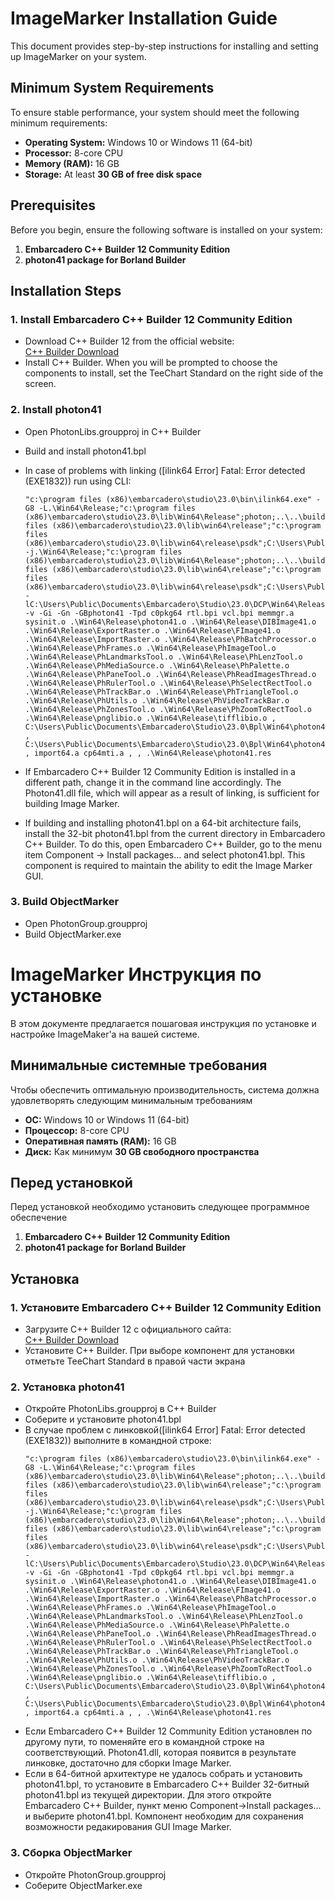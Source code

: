 
# ImageMarker Installation Guide

This document provides step-by-step instructions for installing and setting up ImageMarker on your system.

## Minimum System Requirements

To ensure stable performance, your system should meet the following minimum requirements:

- **Operating System:** Windows 10 or Windows 11 (64-bit)  
- **Processor:** 8-core CPU  
- **Memory (RAM):** 16 GB  
- **Storage:** At least **30 GB of free disk space**  

## Prerequisites

Before you begin, ensure the following software is installed on your system:

1. **Embarcadero C++ Builder 12 Community Edition**  
2. **photon41 package for Borland Builder**  


## Installation Steps

### 1. Install Embarcadero C++ Builder 12 Community Edition

- Download C++ Builder 12 from the official website:  
  [C++ Builder Download](https://www.embarcadero.com/products/cbuilder/starter)
- Install C++ Builder. When you will be prompted to choose the components to install, set the TeeChart Standard on the right side of the screen.

### 2. Install photon41

- Open PhotonLibs.groupproj in C++ Builder
- Build and install photon41.bpl
- In case of problems with linking ([ilink64 Error] Fatal: Error detected (EXE1832)) run using CLI:
  ```
  "c:\program files (x86)\embarcadero\studio\23.0\bin\ilink64.exe" -G8 -L.\Win64\Release;"c:\program files (x86)\embarcadero\studio\23.0\lib\Win64\Release";photon;..\..\build\lib\borland\Win64\Release;"c:\program files (x86)\embarcadero\studio\23.0\lib\win64\release";"c:\program files (x86)\embarcadero\studio\23.0\lib\win64\release\psdk";C:\Users\Public\Documents\Embarcadero\Studio\23.0\Dcp\Win64;C:\Users\Public\Documents\Embarcadero\Studio\23.0\DCP\Win64\Release;C:\Users\Public\Documents\Embarcadero\Studio\23.0\Dcp\Win64 -j.\Win64\Release;"c:\program files (x86)\embarcadero\studio\23.0\lib\Win64\Release";photon;..\..\build\lib\borland\Win64\Release;"c:\program files (x86)\embarcadero\studio\23.0\lib\win64\release";"c:\program files (x86)\embarcadero\studio\23.0\lib\win64\release\psdk";C:\Users\Public\Documents\Embarcadero\Studio\23.0\Dcp\Win64;C:\Users\Public\Documents\Embarcadero\Studio\23.0\DCP\Win64\Release;C:\Users\Public\Documents\Embarcadero\Studio\23.0\Dcp\Win64 -lC:\Users\Public\Documents\Embarcadero\Studio\23.0\DCP\Win64\Release -v -Gi -Gn -GBphoton41 -Tpd c0pkg64 rtl.bpi vcl.bpi memmgr.a sysinit.o .\Win64\Release\photon41.o .\Win64\Release\DIBImage41.o .\Win64\Release\ExportRaster.o .\Win64\Release\FImage41.o .\Win64\Release\ImportRaster.o .\Win64\Release\PhBatchProcessor.o .\Win64\Release\PhFrames.o .\Win64\Release\PhImageTool.o .\Win64\Release\PhLandmarksTool.o .\Win64\Release\PhLenzTool.o .\Win64\Release\PhMediaSource.o .\Win64\Release\PhPalette.o .\Win64\Release\PhPaneTool.o .\Win64\Release\PhReadImagesThread.o .\Win64\Release\PhRulerTool.o .\Win64\Release\PhSelectRectTool.o .\Win64\Release\PhTrackBar.o .\Win64\Release\PhTriangleTool.o .\Win64\Release\PhUtils.o .\Win64\Release\PhVideoTrackBar.o .\Win64\Release\PhZonesTool.o .\Win64\Release\PhZoomToRectTool.o .\Win64\Release\pnglibio.o .\Win64\Release\tifflibio.o , C:\Users\Public\Documents\Embarcadero\Studio\23.0\Bpl\Win64\photon41.dll , C:\Users\Public\Documents\Embarcadero\Studio\23.0\Bpl\Win64\photon41.map , import64.a cp64mti.a , , .\Win64\Release\photon41.res
  ```
- If Embarcadero C++ Builder 12 Community Edition is installed in a different path, change it in the command line accordingly.
  The Photon41.dll file, which will appear as a result of linking, is sufficient for building Image Marker.

- If building and installing photon41.bpl on a 64-bit architecture fails, install the 32-bit photon41.bpl from the current directory in Embarcadero C++ Builder.
  To do this, open Embarcadero C++ Builder, go to the menu item Component -> Install packages... and select photon41.bpl.
  This component is required to maintain the ability to edit the Image Marker GUI. 

### 3. Build ObjectMarker

- Open PhotonGroup.groupproj
- Build ObjectMarker.exe


# ImageMarker Инструкция по установке

В этом документе предлагается пошаговая инструкция по установке и настройке ImageMaker'а на вашей системе.

## Минимальные системные требования

Чтобы обеспечить оптимальную производительность, система должна удовлетворять следующим минимальным требованиям

- **ОС:** Windows 10 or Windows 11 (64-bit)  
- **Процессор:** 8-core CPU  
- **Оперативная память (RAM):** 16 GB  
- **Диск:** Как минимум **30 GB свободного пространства**  

## Перед установкой

Перед установкой необходимо установить следующее программное обеспечение

1. **Embarcadero C++ Builder 12 Community Edition**  
2. **photon41 package for Borland Builder**  


## Установка

### 1. Установите Embarcadero C++ Builder 12 Community Edition

- Загрузите C++ Builder 12 с официального сайта:  
  [C++ Builder Download](https://www.embarcadero.com/products/cbuilder/starter)
- Установите C++ Builder. При выборе компонент для установки отметьте TeeChart Standard в правой части экрана

### 2. Установка photon41

- Откройте PhotonLibs.groupproj в C++ Builder
- Соберите и установите photon41.bpl
- В случае проблем с линковкой([ilink64 Error] Fatal: Error detected (EXE1832)) выполните в командной строке:
  ```  
  "c:\program files (x86)\embarcadero\studio\23.0\bin\ilink64.exe" -G8 -L.\Win64\Release;"c:\program files (x86)\embarcadero\studio\23.0\lib\Win64\Release";photon;..\..\build\lib\borland\Win64\Release;"c:\program files (x86)\embarcadero\studio\23.0\lib\win64\release";"c:\program files (x86)\embarcadero\studio\23.0\lib\win64\release\psdk";C:\Users\Public\Documents\Embarcadero\Studio\23.0\Dcp\Win64;C:\Users\Public\Documents\Embarcadero\Studio\23.0\DCP\Win64\Release;C:\Users\Public\Documents\Embarcadero\Studio\23.0\Dcp\Win64 -j.\Win64\Release;"c:\program files (x86)\embarcadero\studio\23.0\lib\Win64\Release";photon;..\..\build\lib\borland\Win64\Release;"c:\program files (x86)\embarcadero\studio\23.0\lib\win64\release";"c:\program files (x86)\embarcadero\studio\23.0\lib\win64\release\psdk";C:\Users\Public\Documents\Embarcadero\Studio\23.0\Dcp\Win64;C:\Users\Public\Documents\Embarcadero\Studio\23.0\DCP\Win64\Release;C:\Users\Public\Documents\Embarcadero\Studio\23.0\Dcp\Win64 -lC:\Users\Public\Documents\Embarcadero\Studio\23.0\DCP\Win64\Release -v -Gi -Gn -GBphoton41 -Tpd c0pkg64 rtl.bpi vcl.bpi memmgr.a sysinit.o .\Win64\Release\photon41.o .\Win64\Release\DIBImage41.o .\Win64\Release\ExportRaster.o .\Win64\Release\FImage41.o .\Win64\Release\ImportRaster.o .\Win64\Release\PhBatchProcessor.o .\Win64\Release\PhFrames.o .\Win64\Release\PhImageTool.o .\Win64\Release\PhLandmarksTool.o .\Win64\Release\PhLenzTool.o .\Win64\Release\PhMediaSource.o .\Win64\Release\PhPalette.o .\Win64\Release\PhPaneTool.o .\Win64\Release\PhReadImagesThread.o .\Win64\Release\PhRulerTool.o .\Win64\Release\PhSelectRectTool.o .\Win64\Release\PhTrackBar.o .\Win64\Release\PhTriangleTool.o .\Win64\Release\PhUtils.o .\Win64\Release\PhVideoTrackBar.o .\Win64\Release\PhZonesTool.o .\Win64\Release\PhZoomToRectTool.o .\Win64\Release\pnglibio.o .\Win64\Release\tifflibio.o , C:\Users\Public\Documents\Embarcadero\Studio\23.0\Bpl\Win64\photon41.dll , C:\Users\Public\Documents\Embarcadero\Studio\23.0\Bpl\Win64\photon41.map , import64.a cp64mti.a , , .\Win64\Release\photon41.res
  ```
- Если Embarcadero C++ Builder 12 Community Edition установлен по другому пути, то поменяйте его в командной строке на соответствующий.
  Photon41.dll, которая появится в результате линковке, достаточно для сборки Image Marker.
- Если в 64-битной архитектуре не удалось собрать и установить photon41.bpl, то установите в Embarcadero C++ Builder 32-битный photon41.bpl из текущей директории.
  Для этого откройте Embarcadero C++ Builder, пункт меню Component->Install packages... и выберите photon41.bpl. Компонент необходим для сохранения возможности редакирования GUI Image Marker. 

### 3. Сборка ObjectMarker

- Откройте PhotonGroup.groupproj
- Соберите ObjectMarker.exe
